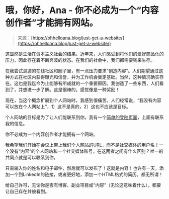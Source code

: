 <!--yml

分类：未分类

日期：2024-05-27 14:56:36

-->

# 哦，你好，Ana - 你不必成为一个“内容创作者”才能拥有网站。

> 来源：[https://ohhelloana.blog/just-get-a-website/](https://ohhelloana.blog/just-get-a-website/)

这显然是生活在资本主义社会的结果。近年来，人们感受到将他们的爱好商品化的压力，因此存在着不断奔波的状态。在我们的社会中，我们都需要钱来生存。

在我尝试混迹的在线社区和圈子里，有一点压力要求“创造内容”。人们期望通过这种方式在社区内获得曝光和信誉，并为工作机会奠定基础。当然，这种情况确实存在。这也是我迄今为止能够有所成就的一个重要原因。我创造了一些东西，人们看到了，并想进一步了解。这是很棒的，感觉像是一种奖励！

现在，当这个概念扩展到个人网站时，我感到很痛苦。人们经常说，“我没有内容可以放在个人网站上”，1）这不是真的，2）这也不应该是目标。

个人网站的目标是为了让人们能联系到你。我有一个[简单的登陆页面](https://anarodrigu.es)，上面有联系我的信息。

你不必成为一个内容创作者才能拥有一个网站。

我希望我们开始在会议上带上我们个人网站的URL，而不是社交媒体的用户名！一个没有“内容”的个人网站和一个社交媒体账号，在这两者之间有什么区别？唯一的共同点就是可以联系到你。

只需输入你的姓名和电子邮件，然后就可以发布了！这就是内容！也许有一天，添加一个到LinkedIn的链接，或者更好地，添加一个HTML格式的简历。都无所谓！

给自己许可，无论你是否有博客、副业项目或“内容”（无论这意味着什么），都要让自己存在并被看到。

